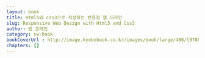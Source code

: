 ```yaml
---
layout: book
title: Html5와 css3으로 작성하는 반응형 웹 디자인 
slug: Responsive Web Design with Html5 and Css3
author: 벤 프레인
category: sw-book
bookCoverUrl : http://image.kyobobook.co.kr/images/book/large/486/l9788960773486.jpg
chapters: []
---
```

